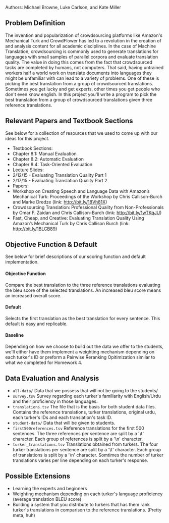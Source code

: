 Authors: Michael Browne, Luke Carlson, and Kate Miller

## Problem Definition ##
The invention and popularization of crowdsourcing platforms like Amazon's Mechanical Turk and CrowdFlower has led to a revolution in the creation of and analysis content for all academic disciplines. In the case of Machine Translation, crowdsourcing is commonly used to generate translations for languages with small samples of parallel corpora and evaluate translation quality. The value in doing this comes from the fact that crowdsourced tasks are completed by humans, not computers. That said, having untrained workers half a world work on translate documents into languages they might be unfamiliar with can lead to a variety of problems. One of these is picking the best translation from a group of crowdsourced translations. Sometimes you get lucky and get experts, other times you get people who don't even know english. In this project you'll write a program to pick the best translation from a group of crowdsourced translations given three reference translations.

## Relevant Papers and Textbook Sections ##
See below for a collection of resources that we used to come up with our ideas for this project.
 - Textbook Sections:
  - Chapter 8.1: Manual Evaluation
  - Chapter 8.2: Automatic Evaluation
  - Chapter 8.4: Task-Oriented Evaluation
 - Lecture Slides:
  - 2/12/15 - Evaluating Translation Quality Part 1
  - 2/17/15 - Evaluating Translation Quality Part 2
 - Papers:
  - Workshop on Creating Speech and Language Data with Amazon’s Mechanical Turk: Proceedings of the Workshop by Chris Callison-Burch and Marke Dredze (link: http://bit.ly/18Vh81X)
  - Crowdsourcing Translation: Professional Quality from Non-Professionals by Omar F. Zaidan and Chris Callison-Burch (link: http://bit.ly/1wTKqJU)
  - Fast, Cheap, and Creative: Evaluating Translation Quality Using Amazon’s Mechanical Turk by Chris Callison Burch (link: http://bit.ly/1BLCB89)

## Objective Function & Default ##
See below for brief descriptions of our scoring function and default implementation.
#### Objective Function ####
Compare the best translation to the three reference translations evaluating the bleu score of the selected translations. An increased bleu score means an increased overall score.
#### Default ####
Selects the first translation as the best translation for every sentence. This default is easy and replicable.
#### Baseline ####
Depending on how we choose to build out the data we offer to the students, we'll either have them implement a weighting mechanism depending on each turker's ID or preform a Pairwise Reranking Opitimization similar to what we completed for Homework 4.

## Data Evaluation and Analysis ##
 - `all-data/` Data that we possess that will not be going to the students/
  - `survey.tsv` Survey regarding each turker's familiarity with English/Urdu and their proficiency in those languages.
  - `translations.tsv` The file that is the basis for both student data files. Contains the reference translations, turker translations, original urdu, each turker's IDs and each translation's task ID.
 - `student-data/` Data that will be given to students.
  - `first500references.tsv` Reference translations for the first 500 sentences. The three references per sentence are split by a '\t' character. Each group of references is split by a '\n' character.
  - `turker_translations.tsv` Translations obtained from turkers. The four turker translations per sentence are split by a '\t' character. Each group of translations is split by a '\n' character. Somtimes the number of turker translations varies per line depending on each turker's response.

## Possible Extensions ##
 - Learning the experts and beginners
 - Weighting mechanism depending on each turker's language proficiency (average translation BLEU score)
 - Building a system that you distribute to turkers that has them rank turker's translations in comparison to the reference translations. (Pretty meta, huh)
